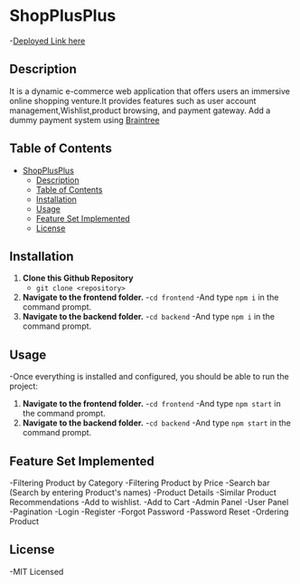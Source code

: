 # ShopPlusPlus
 -[Deployed Link here](https://shop-plus.vercel.app/)
 
## Description
 It is a dynamic e-commerce web application that offers users an immersive online shopping venture.It provides features such as user account management,Wishlist,product browsing, and payment gateway.
Add a dummy payment system using [Braintree](https://www.braintreepayments.com/)


## Table of Contents

- [ShopPlusPlus](#shopplusplus)
  - [Description](#description)
  - [Table of Contents](#table-of-contents)
  - [Installation](#installation)
  - [Usage](#usage)
  - [Feature Set Implemented](#feature-set-implemented)
  - [License](#license)

## Installation

  1. **Clone this Github Repository**
     - `git clone <repository>`
  2. **Navigate to the frontend folder.**
     -`cd frontend`
     -And type `npm i` in the command prompt.
  3. **Navigate to the backend folder.**
     -`cd backend`
     -And type `npm i` in the command prompt.

## Usage

  -Once everything is installed and configured, you should be able to run the project:

   1. **Navigate to the frontend folder.**
     -`cd frontend`
     -And type `npm start` in the command prompt.
   2. **Navigate to the backend folder.**
     -`cd backend`
     -And type `npm start` in the command prompt.


## Feature Set Implemented

-Filtering Product by Category
-Filtering Product by Price
-Search bar (Search by entering Product's names)
-Product Details
-Similar Product Recommendations
-Add to wishlist. 
-Add to Cart
-Admin Panel
-User Panel
-Pagination
-Login
-Register
-Forgot Password
-Password Reset
-Ordering Product
 
## License

 -MIT Licensed
